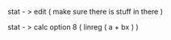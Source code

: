 stat - > edit ( make sure there is stuff in there )

stat  - > calc
option 8 ( linreg ( a + bx ) )



